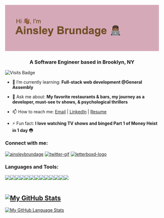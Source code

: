 ![MasterHead](https://raw.githubusercontent.com/AinsleyB29/AinsleyB29/7ab523549683d35070a86637462dc6d26792357a/header.png)

<h3 align="center">A Software Engineer based in Brooklyn, NY</h3>

![Visits Badge](https://badges.pufler.dev/visits/ainsleyb29/ainsleyb29)

- 🌱 I’m currently learning: **Full-stack web development @General Assembly**

- 💬 Ask me about: **My favorite restaurants & bars, my journey as a developer, must-see tv shows, & psychological thrillers**

- 📫 How to reach me: <a href="mailto:abrundage95@gmail.com">Email</a> | <a href="https://www.linkedin.com/in/ainsleybrundage">LinkedIn</a> | <a href="https://drive.google.com/file/d/1FDT_AUH2Oj4GVwTwZRWQDl8-B61YSNb7/view?usp=sharing">Resume</a>

- ⚡ Fun fact: **I love watching TV shows and binged Part 1 of Money Heist in 1 day 😳**

<h3 align="left">Connect with me:</h3>
<p align="left">
<a href="https://linkedin.com/in/ainsleybrundage" target="blank"><img align="center" src="https://raw.githubusercontent.com/rahuldkjain/github-profile-readme-generator/master/src/images/icons/Social/linked-in-alt.svg" alt="ainsleybrundage" height="30" width="40" /></a>
 <a href="https://twitter.com/ainsleycodes" target="blank"><img align="center" src="https://img.icons8.com/clouds/200/000000/twitter-circled.png" alt="twitter-gif" height="30" width="40" /></a> 
 <a href="https://letterboxd.com/AinsleyB29/" target="blank"><img align="center" src="https://a.ltrbxd.com/logos/letterboxd-decal-dots-pos-rgb.svg" alt="letterboxd-logo" height="30" width="40" /></a>
  
</p>




<h3 align="left">Languages and Tools:</h3>

<img align="left" img src="https://img.icons8.com/dusk/45/000000/javascript-logo.png"/>
<img align="left" img src="https://img.icons8.com/dusk/45/000000/html-5.png"/>
<img align="left" img src="https://img.icons8.com/dusk/45/000000/css3.png"/>
<img align="left" img src="https://img.icons8.com/dusk/45/000000/react.png"/>
<img align="left" img src="https://img.icons8.com/color/45/000000/nodejs.png"/>
<img align="left" img src="https://img.icons8.com/color/45/000000/express.png"/>
<img align="left" img src="https://img.icons8.com/color/45/000000/python.png"/>
<img align="left" img src="https://img.icons8.com/color/45/000000/django.png"/>
<img align="left" img src="https://img.icons8.com/nolan/45/git.png"/>
<img align="left" img src="https://img.icons8.com/dusk/45/000000/github.png"/>
<img align="left" img src="https://img.icons8.com/color/45/000000/postgreesql.png"/>
<img align="left" img src="https://img.icons8.com/color/45/000000/mongodb.png"/>
<img align="left" img src="https://img.icons8.com/color/45/000000/slack-new.png"/>

<br></br>

[![My GitHub Stats](https://github-readme-stats.vercel.app/api/?username=ainsleyb29&count_private=true&theme=calm&show_icons=true)]()
- 
[![My GitHub Language Stats](https://github-readme-stats.vercel.app/api/top-langs/?username=ainsleyb29&layout=compact&langs_count=5&theme=calm)]()
